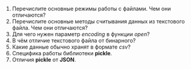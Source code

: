 1. Перечислите основные режимы работы с файлами. Чем они отличаются?
2. Перечислите основные методы считывания данных из текстового файла. Чем
они отличаются?
3. Для чего нужен параметр _encoding_ в функции _open_?
4. В чём отличие текстового файла от бинарного?
5. Какие данные обычно хранят в формате _csv_?
6. Специфика работы библиотеки __pickle__.
7. Отличия __pickle__ от __JSON__.